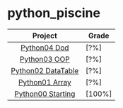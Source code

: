 # python_piscine


<div align="center">

Project|Grade|
:--:|--|
[Python04 Dod](/python04)							|	[?%]|
[Python03 OOP](/python03)							|	[?%]|
[Python02 DataTable](/python02)							|	[?%]|
[Python01 Array](/python01)							|	[?%]|
[Python00 Starting](/python00)							|	[100%]|
  
</div>
